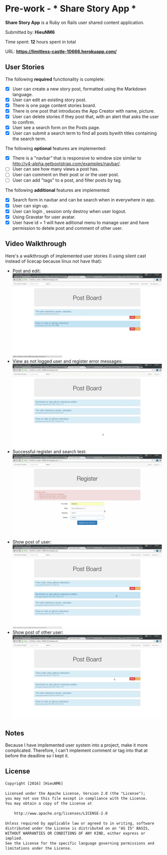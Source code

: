 # Pre-work - * Share Story App *

**Share Story App** is a Ruby on Rails user shared content application.

Submitted by: **HieuNM6**

Time spent: **12** hours spent in total

URL: **https://limitless-castle-10666.herokuapp.com/**

## User Stories

The following **required** functionality is complete:

* [x] User can create a new story post, formatted using the Markdown language.
* [x] User can edit an existing story post.
* [x] There is one page content stories board.
* [x] There is one post that introduces the App Creator with name, picture.
* [x] User can delete stories if they post that, with an alert that asks the user to confirm.
* [x] User see a search form on the Posts page.
* [x] User can submit a search term to find all posts bywith titles containing the search term.

The following **optional** features are implemented:
* [x] There is a "navbar" that is responsive to window size similar to http://v4-alpha.getbootstrap.com/examples/navbar/.
* [ ] User can see how many views a post has.
* [ ] User can comment on their post or or the user post.
* [ ] User can add "tags" to a post, and filter posts by tag.

The following **additional** features are implemented:

- [x] Search form in navbar and can be search when in everywhere in app.
- [x] User can sign up.
- [x] User can login , session only destroy when user logout.
- [x] Using Gravatar for user avatar.
- [x] User have id = 1 will have aditional menu to manage user and have permission to detele post and comment of other user.
## Video Walkthrough

Here's a walkthrough of implemented user stories (I using silent cast instead of licecap because linux not have that):

- Post and edit:
![Video Walkthrough1](https://raw.githubusercontent.com/HieuNM6/pre-exam-project/master/PostAndEdit.gif)
- View as not logged user and  register error messages:
![Video Walkthrough2](https://raw.githubusercontent.com/HieuNM6/pre-exam-project/master/view.as.not.logged.risger.error.message.gif)
- Successful register and search test: 
![Video Walkthrough3](https://raw.githubusercontent.com/HieuNM6/pre-exam-project/master/register.successful.and.search.test.gif)
- Show post of user:
![Video Walkthrough4](https://raw.githubusercontent.com/HieuNM6/pre-exam-project/master/ShowPostofUser.gif)
- Show post of other user:
![Video Walkthrough5](https://raw.githubusercontent.com/HieuNM6/pre-exam-project/master/ShowPostofOtherUser.gif)

## Notes

Because I have implemented user system into a project, make it more complicated. Therefore, I can't implement comment or tag into that at before the deadline so I kept it.

## License

    Copyright [2016] [HieuNM6]

    Licensed under the Apache License, Version 2.0 (the "License");
    you may not use this file except in compliance with the License.
    You may obtain a copy of the License at

        http://www.apache.org/licenses/LICENSE-2.0

    Unless required by applicable law or agreed to in writing, software
    distributed under the License is distributed on an "AS IS" BASIS,
    WITHOUT WARRANTIES OR CONDITIONS OF ANY KIND, either express or implied.
    See the License for the specific language governing permissions and
    limitations under the License.
